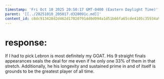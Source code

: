 ```yaml
---
timestamp: 'Fri Oct 10 2025 20:50:17 GMT-0400 (Eastern Daylight Time)'
parent: '[[../20251010_205017.d320091c.md]]'
content_id: c8dc913428d2d462d17020791dd0d094a1d51b66fa65cde4105c35934a915413
---
```


# response:

If I had to pick Lebron is most definitely my GOAT. His 9 straight finals appearances seals the deal for me even if he only one 33% of them in that stretch. Additionally, he his longevity and sustained prime in and of itself is grounds to be the greatest player of all time.
